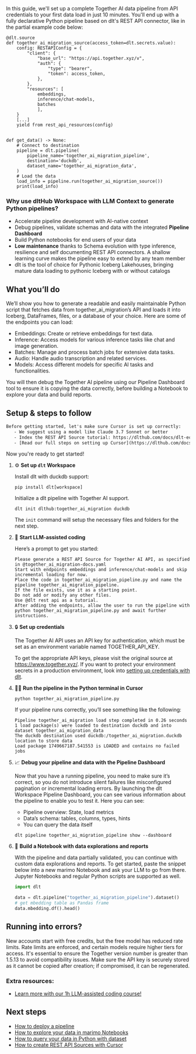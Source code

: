 In this guide, we'll set up a complete Together AI data pipeline from API credentials to your first data load in just 10 minutes. You'll end up with a fully declarative Python pipeline based on dlt's REST API connector, like in the partial example code below:

```python-outcome
@dlt.source
def together_ai_migration_source(access_token=dlt.secrets.value):
    config: RESTAPIConfig = {
        "client": {
            "base_url": "https://api.together.xyz/v",
            "auth": {
                "type": "bearer",
                "token": access_token,
            },
        },
        "resources": [
            embeddings,
            inference/chat-models,
            batches
            ],
    }
    [...]
    yield from rest_api_resources(config)


def get_data() -> None:
    # Connect to destination
    pipeline = dlt.pipeline(
        pipeline_name='together_ai_migration_pipeline',
        destination='duckdb',
        dataset_name='together_ai_migration_data', 
    )
    # Load the data
    load_info = pipeline.run(together_ai_migration_source())
    print(load_info) 
```

### Why use dltHub Workspace with LLM Context to generate Python pipelines?

- Accelerate pipeline development with AI-native context
- Debug pipelines, validate schemas and data with the integrated **Pipeline Dashboard**
- Build Python notebooks for end users of your data
- **Low maintenance** thanks to Schema evolution with type inference, resilience and self documenting REST API connectors. A shallow learning curve makes the pipeline easy to extend by any team member
- dlt is the tool of choice for Pythonic Iceberg Lakehouses, bringing mature data loading to pythonic Iceberg with or without catalogs

## What you’ll do

We’ll show you how to generate a readable and easily maintainable Python script that fetches data from together_ai_migration’s API and loads it into Iceberg, DataFrames, files, or a database of your choice. Here are some of the endpoints you can load:

- Embeddings: Create or retrieve embeddings for text data.
- Inference: Access models for various inference tasks like chat and image generation.
- Batches: Manage and process batch jobs for extensive data tasks.
- Audio: Handle audio transcription and related services.
- Models: Access different models for specific AI tasks and functionalities.

You will then debug the Together AI pipeline using our Pipeline Dashboard tool to ensure it is copying the data correctly, before building a Notebook to explore your data and build reports.

## Setup & steps to follow

```default
Before getting started, let's make sure Cursor is set up correctly:
   - We suggest using a model like Claude 3.7 Sonnet or better
   - Index the REST API Source tutorial: https://dlthub.com/docs/dlt-ecosystem/verified-sources/rest_api/ and add it to context as **@dlt rest api**
   - [Read our full steps on setting up Cursor](https://dlthub.com/docs/dlt-ecosystem/llm-tooling/cursor-restapi#23-configuring-cursor-with-documentation)
```

Now you're ready to get started!

1. ⚙️ **Set up `dlt` Workspace**
    
    Install dlt with duckdb support:
    ```shell
    pip install dlt[workspace]
    ```

    Initialize a dlt pipeline with Together AI support.
    ```shell
    dlt init dlthub:together_ai_migration duckdb
    ```

    The `init` command will setup the necessary files and folders for the next step.
    
2. 🤠 **Start LLM-assisted coding**
    
    Here’s a prompt to get you started:
    
    ```prompt
    Please generate a REST API Source for Together AI API, as specified in @together_ai_migration-docs.yaml 
    Start with endpoints embeddings and inference/chat-models and skip incremental loading for now. 
    Place the code in together_ai_migration_pipeline.py and name the pipeline together_ai_migration_pipeline. 
    If the file exists, use it as a starting point. 
    Do not add or modify any other files. 
    Use @dlt rest api as a tutorial. 
    After adding the endpoints, allow the user to run the pipeline with python together_ai_migration_pipeline.py and await further instructions.
    ```

    
3. 🔒 **Set up credentials** 
    
    The Together AI API uses an API key for authentication, which must be set as an environment variable named TOGETHER_API_KEY.
    
    To get the appropriate API keys, please visit the original source at https://www.together.xyz/.
    If you want to protect your environment secrets in a production environment, look into [setting up credentials with dlt](https://dlthub.com/docs/walkthroughs/add_credentials).
    
4. 🏃‍♀️ **Run the pipeline in the Python terminal in Cursor**
    
    ```shell
    python together_ai_migration_pipeline.py
    ```
    
    If your pipeline runs correctly, you’ll see something like the following:
    
    ```shell
    Pipeline together_ai_migration load step completed in 0.26 seconds
    1 load package(s) were loaded to destination duckdb and into dataset together_ai_migration_data
    The duckdb destination used duckdb:/together_ai_migration.duckdb location to store data
    Load package 1749667187.541553 is LOADED and contains no failed jobs
    ```
    
5. 📈 **Debug your pipeline and data with the Pipeline Dashboard**

    Now that you have a running pipeline, you need to make sure it’s correct, so you do not introduce silent failures like misconfigured pagination or incremental loading errors. By launching the dlt Workspace Pipeline Dashboard, you can see various information about the pipeline to enable you to test it. Here you can see:
    - Pipeline overview: State, load metrics
    - Data’s schema: tables, columns, types, hints
    - You can query the data itself
    
    ```shell
    dlt pipeline together_ai_migration_pipeline show --dashboard
    ```
    
6. 🐍 **Build a Notebook with data explorations and reports**

    With the pipeline and data partially validated, you can continue with custom data explorations and reports. To get started, paste the snippet below into a new marimo Notebook and ask your LLM to go from there. Jupyter Notebooks and regular Python scripts are supported as well.

    
    ```python
    import dlt

   data = dlt.pipeline("together_ai_migration_pipeline").dataset()
   # get mbedding table as Pandas frame
   data.mbedding.df().head()
    ```

## Running into errors?

New accounts start with free credits, but the free model has reduced rate limits. Rate limits are enforced, and certain models require higher tiers for access. It's essential to ensure the Together version number is greater than 1.5.13 to avoid compatibility issues. Make sure the API key is securely stored as it cannot be copied after creation; if compromised, it can be regenerated.

### Extra resources:

- [Learn more with our 1h LLM-assisted coding course!](https://www.youtube.com/watch?v=GGid70rnJuM)

## Next steps

- [How to deploy a pipeline](https://dlthub.com/docs/walkthroughs/deploy-a-pipeline)
- [How to explore your data in marimo Notebooks](https://dlthub.com/docs/general-usage/dataset-access/marimo)
- [How to query your data in Python with dataset](https://dlthub.com/docs/general-usage/dataset-access/dataset)
- [How to create REST API Sources with Cursor](https://dlthub.com/docs/dlt-ecosystem/llm-tooling/cursor-restapi)